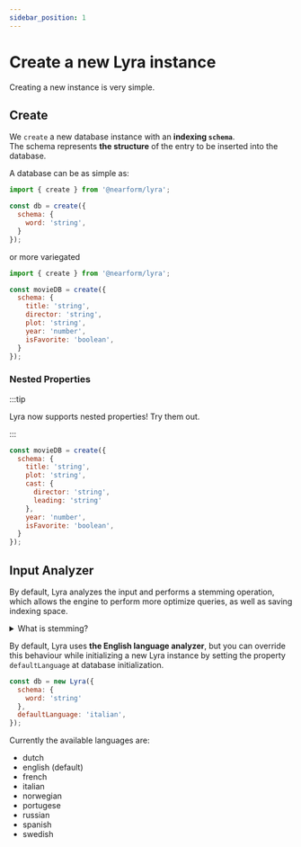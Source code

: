 ```yaml
---
sidebar_position: 1
---
```


# Create a new Lyra instance

Creating a new instance is very simple.
## Create

We `create` a new database instance with an **indexing `schema`**.<br/>
The schema represents **the structure** of the entry to be inserted into the database.

A database can be as simple as:

```js title="lyra.js"
import { create } from '@nearform/lyra';

const db = create({
  schema: {
    word: 'string',
  }
});
```

or more variegated

```js title="lyra.js"
import { create } from '@nearform/lyra';

const movieDB = create({
  schema: {
    title: 'string',
    director: 'string',
    plot: 'string',
    year: 'number',
    isFavorite: 'boolean',
  }
});
```
### Nested Properties

:::tip 

Lyra now supports nested properties! Try them out.

:::

```js title="nested-properties.js"
const movieDB = create({
  schema: {
    title: 'string',
    plot: 'string',
    cast: { 
      director: 'string',
      leading: 'string'
    },
    year: 'number',
    isFavorite: 'boolean',
  }
});
```

## Input Analyzer
By default, Lyra analyzes the input and performs a stemming operation, which allows the engine to perform more optimize queries, as well as saving indexing space.

<details><summary>What is stemming?</summary>
In linguistic morphology and information retrieval, stemming is the process of reducing inflected (or sometimes derived) words to their word stem, base or root form—generally a written word form. The stem need not be identical to the morphological root of the word; it is usually sufficient that related words map to the same stem, even if this stem is not in itself a valid root. Algorithms for stemming have been studied in computer science since the 1960s. Many search engines treat words with the same stem as synonyms as a kind of query expansion, a process called conflation. (Wikipedia (opens new window))
</details>

By default, Lyra uses **the English language analyzer**, but you can override this behaviour while initializing a new Lyra instance by setting the property `defaultLanguage` at database initialization.

```js title="lyra.js"
const db = new Lyra({
  schema: {
    word: 'string'
  },
  defaultLanguage: 'italian',
});
```

Currently the available languages are:

- dutch
- english (default)
- french
- italian
- norwegian
- portugese
- russian
- spanish
- swedish
